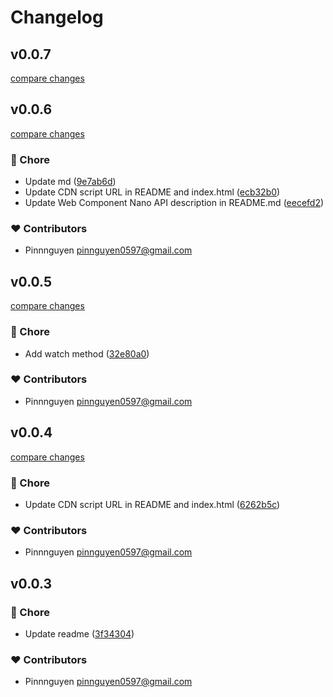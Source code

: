 # Changelog


## v0.0.7

[compare changes](https://github.com/pinnnguyen/cona/compare/v0.0.6...v0.0.7)

## v0.0.6

[compare changes](https://github.com/pinnnguyen/cona/compare/v0.0.5...v0.0.6)

### 🏡 Chore

- Update md ([9e7ab6d](https://github.com/pinnnguyen/cona/commit/9e7ab6d))
- Update CDN script URL in README and index.html ([ecb32b0](https://github.com/pinnnguyen/cona/commit/ecb32b0))
- Update Web Component Nano API description in README.md ([eecefd2](https://github.com/pinnnguyen/cona/commit/eecefd2))

### ❤️ Contributors

- Pinnnguyen <pinnguyen0597@gmail.com>

## v0.0.5

[compare changes](https://github.com/pinnnguyen/cona/compare/v0.0.4...v0.0.5)

### 🏡 Chore

- Add watch method ([32e80a0](https://github.com/pinnnguyen/cona/commit/32e80a0))

### ❤️ Contributors

- Pinnnguyen <pinnguyen0597@gmail.com>

## v0.0.4

[compare changes](https://github.com/pinnnguyen/cona/compare/v0.0.3...v0.0.4)

### 🏡 Chore

- Update CDN script URL in README and index.html ([6262b5c](https://github.com/pinnnguyen/cona/commit/6262b5c))

### ❤️ Contributors

- Pinnnguyen <pinnguyen0597@gmail.com>

## v0.0.3


### 🏡 Chore

- Update readme ([3f34304](https://github.com/pinnnguyen/cona/commit/3f34304))

### ❤️ Contributors

- Pinnnguyen <pinnguyen0597@gmail.com>

